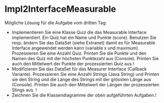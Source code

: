 Impl2InterfaceMeasurable
========================

Mögliche Lösung für die Aufgabe vom dritten Tag:

- Implementieren Sie eine Klasse Quiz die das Measurable Interface implementiert.
Ein Quiz hat ein Name und Punkte (score). Benutzen Sie resp. ändern Sie das
DataSet (siehe Extranet) damit es für Measurable Interface angewendet werden
kann (variable x und maximum). Prozessieren Sie eine Anzahl Quiz. Printen Sie die
Punkte und den Namen des Quiz mit der höchsten Punktezahl aus (Console). Printen
Sie auch den Mittelwert der Punkte der prozessierten Quiz aus.!
- Modifizieren Sie das DataSet für das Measurer Interface (Callback Variante).
Prozessieren Sie eine Anzahl Strings (Java String) und Printen sie den String und die
Länge des Strings mit der grössten Länge aus (Console). Printen Sie auch den
Mittelwert der Längen der prozessierten Stings aus. !
- Zeichnen Sie die Klassendiagramme der oben aufgeführten Aufgaben.!
